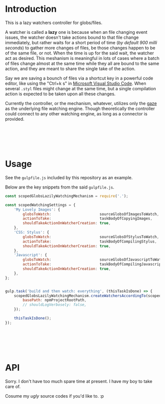 # Introduction

This is a lazy watchers controller for globs/files.

A watcher is called a **lazy** one is because when an file changing event issues, the watcher doesn't take actions bound to that file change immediately, but rather waits for a short period of time (*by default 900 milli seconds*) to gather more changes of files, be those changes happen to be of the same file, or not. When the time is up for the said wait, the watcher act as desired. This meshanism is meaningful in lots of cases where a batch of files change almost at the same time while they all are bound to the same action, and they are meant to share the single take of the action.

Say we are saving a bounch of files via a shortcut key in a powerful code editor, like using the "Ctrl+k s" in [Microsoft Visual Studio Code](https://code.visualstudio.com/). When several `.styl` files might change at the same time, but a single compilation action is expected to be taken upon all these changes.

Currently the controller, or the mechanism, whatever, utilizes only the [gaze](https://github.com/shama/gaze) as the underlying file watching engine. Though theoretically the controller could connect to any other watching engine, as long as a connector is provided.

<br/>
<br/>
<br/>
<br/>

# Usage

See the `gulpfile.js` included by this repository as an example.

Below are the key snippets from the said `gulpfile.js`.

```javascript
const scopedGlobsLazilyWatchingMechanism = require('.');

const scopedWatchingSettings = {
	'My Lovely Images': {
		globsToWatch:                      sourceGlobsOfImagesToWatch,
		actionToTake:                      taskBodyOfCopyingImages,
		shouldTakeActionOnWatcherCreation: true,
	},
	'CSS: Stylus': {
		globsToWatch:                      sourceGlobsOfStylusToWatch,
		actionToTake:                      taskBodyOfCompilingStylus,
		shouldTakeActionOnWatcherCreation: true,
	},
	'Javascript': {
		globsToWatch:                      sourceGlobsOfJavascriptToWatch,
		actionToTake:                      taskBodyOfCompilingJavascripts,
		shouldTakeActionOnWatcherCreation: true,
	},
};


gulp.task('build and then watch: everything', (thisTaskIsDone) => {
	scopedGlobsLazilyWatchingMechanism.createWatchersAccordingTo(scopedWatchingSettings, {
		basePath: npmProjectRootPath,
		// shouldLogVerbosely: false,
	});

	thisTaskIsDone();
});
```

<br/>
<br/>
<br/>
<br/>

# API

Sorry. I don't have too much spare time at present. I have my boy to take care of.

Cosume my *ugly* source codes if you'd like to. :p
